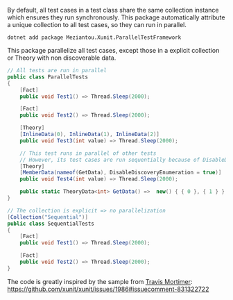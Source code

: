 By default, all test cases in a test class share the same collection instance which ensures they run synchronously.
This package automatically attribute a unique collection to all test cases, so they can run in parallel.

````
dotnet add package Meziantou.Xunit.ParallelTestFramework
````

This package parallelize all test cases, except those in a explicit collection or Theory with non discoverable data.

````c#
// All tests are run in parallel
public class ParallelTests
{
    [Fact]
    public void Test1() => Thread.Sleep(2000);

    [Fact]
    public void Test2() => Thread.Sleep(2000);

    [Theory]
    [InlineData(0), InlineData(1), InlineData(2)]
    public void Test3(int value) => Thread.Sleep(2000);

    // This test runs in parallel of other tests
    // However, its test cases are run sequentially because of DisableDiscoveryEnumeration
    [Theory]
    [MemberData(nameof(GetData), DisableDiscoveryEnumeration = true)]
    public void Test4(int value) => Thread.Sleep(2000);

    public static TheoryData<int> GetData() =>  new() { { 0 }, { 1 } };
}

// The collection is explicit => no parallelization
[Collection("Sequential")]
public class SequentialTests
{
    [Fact]
    public void Test1() => Thread.Sleep(2000);

    [Fact]
    public void Test2() => Thread.Sleep(2000);
}
````


The code is greatly inspired by the sample from [Travis Mortimer](https://github.com/tmort93): <https://github.com/xunit/xunit/issues/1986#issuecomment-831322722>
